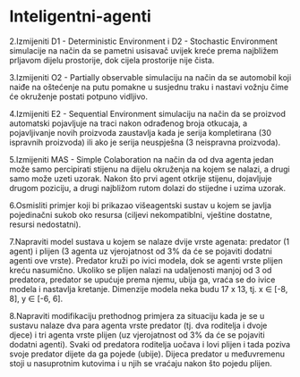 # Inteligentni-agenti

2.Izmijeniti D1 - Deterministic Environment i D2 - Stochastic Environment simulacije na način da se pametni usisavač uvijek kreće prema najbližem prljavom dijelu prostorije, dok cijela prostorije nije čista.

3.Izmijeniti O2 - Partially observable simulaciju na način da se automobil koji naiđe na oštećenje na putu pomakne u susjednu traku i nastavi vožnju čime će okruženje postati potpuno vidljivo.

4.Izmijeniti E2 - Sequential Environment simulaciju na način da se proizvod automatski pojavljuje na traci nakon odrađenog broja otkucaja, a pojavljivanje novih proizvoda zaustavlja kada je serija kompletirana (30 ispravnih proizvoda) ili ako je serija neuspješna (3 neispravna proizvoda).

5.Izmijeniti MAS - Simple Colaboration na način da od dva agenta jedan može samo percipirati stijenu na dijelu okruženja na kojem se nalazi, a drugi samo može uzeti uzorak. Nakon što prvi agent otkrije stijenu, dojavljuje drugom poziciju, a drugi najbližom rutom dolazi do stijedne i uzima uzorak.

6.Osmisliti primjer koji bi prikazao višeagentski sustav u kojem se javlja pojedinačni sukob oko resursa (ciljevi nekompatiblni, vještine dostatne, resursi nedostatni).

7.Napraviti model sustava u kojem se nalaze dvije vrste agenata: predator (1 agent) i plijen (3 agenta uz vjerojatnost od 3% da će se pojaviti dodatni agenti ove vrste). Predator kruži po ivici modela, dok se agenti vrste plijen kreću nasumično. Ukoliko se plijen nalazi na udaljenosti manjoj od 3 od predatora, predator se  upućuje prema njemu, ubija ga, vraća se do ivice modela i nastavlja kretanje. Dimenzije modela neka budu 17 x 13, tj. x ∈ [-8, 8], y ∈ [-6, 6].

8.Napraviti modifikaciju prethodnog primjera za situaciju kada je se u sustavu nalaze dva para agenta vrste predator (tj. dva roditelja i dvoje djece) i tri agenta vrste plijen (uz vjerojatnost od 3% da će se pojaviti dodatni agenti). Svaki od predatora roditelja uočava i lovi plijen i tada poziva svoje predator dijete da ga pojede (ubije). Dijeca predator u međuvremenu stoji u nasuprotnim kutovima i u njih se vraćaju nakon što pojedu plijen.
